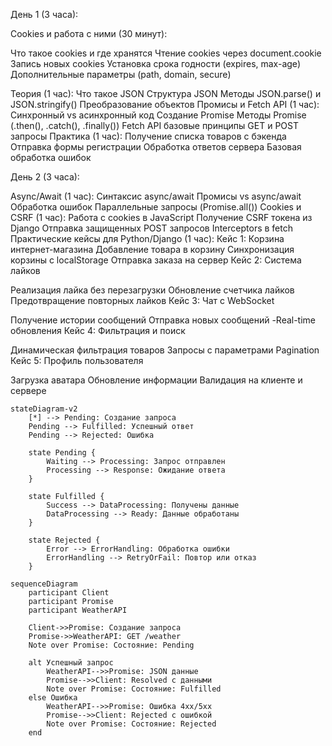 День 1 (3 часа):


Cookies и работа с ними (30 минут):

Что такое cookies и где хранятся
Чтение cookies через document.cookie
Запись новых cookies
Установка срока годности (expires, max-age)
Дополнительные параметры (path, domain, secure)



Теория (1 час):
Что такое JSON
Структура JSON
Методы JSON.parse() и JSON.stringify()
Преобразование объектов
Промисы и Fetch API (1 час):
Синхронный vs асинхронный код
Создание Promise
Методы Promise (.then(), .catch(), .finally())
Fetch API базовые принципы
GET и POST запросы
Практика (1 час):
Получение списка товаров с бэкенда
Отправка формы регистрации
Обработка ответов сервера
Базовая обработка ошибок



День 2 (3 часа):

Async/Await (1 час):
Синтаксис async/await
Промисы vs async/await
Обработка ошибок
Параллельные запросы (Promise.all())
Cookies и CSRF (1 час):
Работа с cookies в JavaScript
Получение CSRF токена из Django
Отправка защищенных POST запросов
Interceptors в fetch
Практические кейсы для Python/Django (1 час): Кейс 1: Корзина интернет-магазина
Добавление товара в корзину
Синхронизация корзины с localStorage
Отправка заказа на сервер
Кейс 2: Система лайков

Реализация лайка без перезагрузки
Обновление счетчика лайков
Предотвращение повторных лайков
Кейс 3: Чат с WebSocket

Получение истории сообщений
Отправка новых сообщений -Real-time обновления
Кейс 4: Фильтрация и поиск

Динамическая фильтрация товаров
Запросы с параметрами
Pagination
Кейс 5: Профиль пользователя

Загрузка аватара
Обновление информации
Валидация на клиенте и сервере


```mermaid
stateDiagram-v2
    [*] --> Pending: Создание запроса
    Pending --> Fulfilled: Успешный ответ
    Pending --> Rejected: Ошибка
    
    state Pending {
        Waiting --> Processing: Запрос отправлен
        Processing --> Response: Ожидание ответа
    }
    
    state Fulfilled {
        Success --> DataProcessing: Получены данные
        DataProcessing --> Ready: Данные обработаны
    }
    
    state Rejected {
        Error --> ErrorHandling: Обработка ошибки
        ErrorHandling --> RetryOrFail: Повтор или отказ
    }
```


```mermaid
sequenceDiagram
    participant Client
    participant Promise
    participant WeatherAPI
    
    Client->>Promise: Создание запроса
    Promise->>WeatherAPI: GET /weather
    Note over Promise: Состояние: Pending
    
    alt Успешный запрос
        WeatherAPI-->>Promise: JSON данные
        Promise-->>Client: Resolved с данными
        Note over Promise: Состояние: Fulfilled
    else Ошибка
        WeatherAPI-->>Promise: Ошибка 4xx/5xx
        Promise-->>Client: Rejected с ошибкой
        Note over Promise: Состояние: Rejected
    end

```